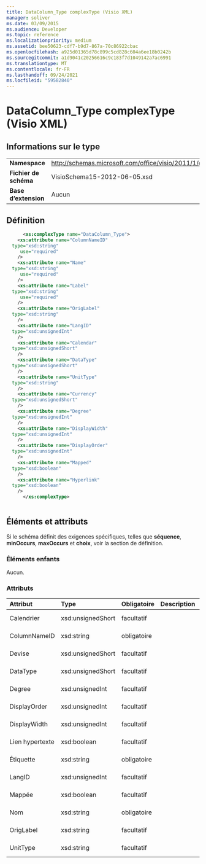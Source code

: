 ```yaml
---
title: DataColumn_Type complexType (Visio XML)
manager: soliver
ms.date: 03/09/2015
ms.audience: Developer
ms.topic: reference
ms.localizationpriority: medium
ms.assetid: bee50623-cdf7-b9d7-867a-70c86922cbac
ms.openlocfilehash: a925d01365d78c899c5cd828c604a6ee18b0242b
ms.sourcegitcommit: a1d9041c20256616c9c183f7d1049142a7ac6991
ms.translationtype: MT
ms.contentlocale: fr-FR
ms.lasthandoff: 09/24/2021
ms.locfileid: "59582840"
---
```

# <a name="datacolumn_type-complextype-visio-xml"></a>DataColumn_Type complexType (Visio XML)

## <a name="type-information"></a>Informations sur le type

|||
|:-----|:-----|
|**Namespace** <br/> |http://schemas.microsoft.com/office/visio/2011/1/core  <br/> |
|**Fichier de schéma** <br/> |VisioSchema15-2012-06-05.xsd  <br/> |
|**Base d’extension** <br/> |Aucun  <br/> |
   
## <a name="definition"></a>Définition

```XML
      <xs:complexType name="DataColumn_Type">
    <xs:attribute name="ColumnNameID"
  type="xsd:string"
     use="required"
    />
    <xs:attribute name="Name"
  type="xsd:string"
     use="required"
    />
    <xs:attribute name="Label"
  type="xsd:string"
     use="required"
    />
    <xs:attribute name="OrigLabel"
  type="xsd:string"
    />
    <xs:attribute name="LangID"
  type="xsd:unsignedInt"
    />
    <xs:attribute name="Calendar"
  type="xsd:unsignedShort"
    />
    <xs:attribute name="DataType"
  type="xsd:unsignedShort"
    />
    <xs:attribute name="UnitType"
  type="xsd:string"
    />
    <xs:attribute name="Currency"
  type="xsd:unsignedShort"
    />
    <xs:attribute name="Degree"
  type="xsd:unsignedInt"
    />
    <xs:attribute name="DisplayWidth"
  type="xsd:unsignedInt"
    />
    <xs:attribute name="DisplayOrder"
  type="xsd:unsignedInt"
    />
    <xs:attribute name="Mapped"
  type="xsd:boolean"
    />
    <xs:attribute name="Hyperlink"
  type="xsd:boolean"
    />
      </xs:complexType>
      
```

## <a name="elements-and-attributes"></a>Éléments et attributs

Si le schéma définit des exigences spécifiques, telles que **séquence**, **minOccurs**, **maxOccurs** et **choix**, voir la section de définition. 
  
### <a name="child-elements"></a>Éléments enfants

Aucun.
  
### <a name="attributes"></a>Attributs

|**Attribut**|**Type**|**Obligatoire**|**Description**|**Valeurs possibles**|
|:-----|:-----|:-----|:-----|:-----|
|Calendrier  <br/> |xsd:unsignedShort  <br/> |facultatif  <br/> ||Valeurs du type xsd:unsignedShort.  <br/> |
|ColumnNameID  <br/> |xsd:string  <br/> |obligatoire  <br/> ||Valeurs du type xsd:string.  <br/> |
|Devise  <br/> |xsd:unsignedShort  <br/> |facultatif  <br/> ||Valeurs du type xsd:unsignedShort.  <br/> |
|DataType  <br/> |xsd:unsignedShort  <br/> |facultatif  <br/> ||Valeurs du type xsd:unsignedShort.  <br/> |
|Degree  <br/> |xsd:unsignedInt  <br/> |facultatif  <br/> ||Valeurs du type xsd:unsignedInt.  <br/> |
|DisplayOrder  <br/> |xsd:unsignedInt  <br/> |facultatif  <br/> ||Valeurs du type xsd:unsignedInt.  <br/> |
|DisplayWidth  <br/> |xsd:unsignedInt  <br/> |facultatif  <br/> ||Valeurs du type xsd:unsignedInt.  <br/> |
|Lien hypertexte  <br/> |xsd:boolean  <br/> |facultatif  <br/> ||Valeurs du type xsd:boolean.  <br/> |
|Étiquette  <br/> |xsd:string  <br/> |obligatoire  <br/> ||Valeurs du type xsd:string.  <br/> |
|LangID  <br/> |xsd:unsignedInt  <br/> |facultatif  <br/> ||Valeurs du type xsd:unsignedInt.  <br/> |
|Mappée  <br/> |xsd:boolean  <br/> |facultatif  <br/> ||Valeurs du type xsd:boolean.  <br/> |
|Nom  <br/> |xsd:string  <br/> |obligatoire  <br/> ||Valeurs du type xsd:string.  <br/> |
|OrigLabel  <br/> |xsd:string  <br/> |facultatif  <br/> ||Valeurs du type xsd:string.  <br/> |
|UnitType  <br/> |xsd:string  <br/> |facultatif  <br/> ||Valeurs du type xsd:string.  <br/> |
   

